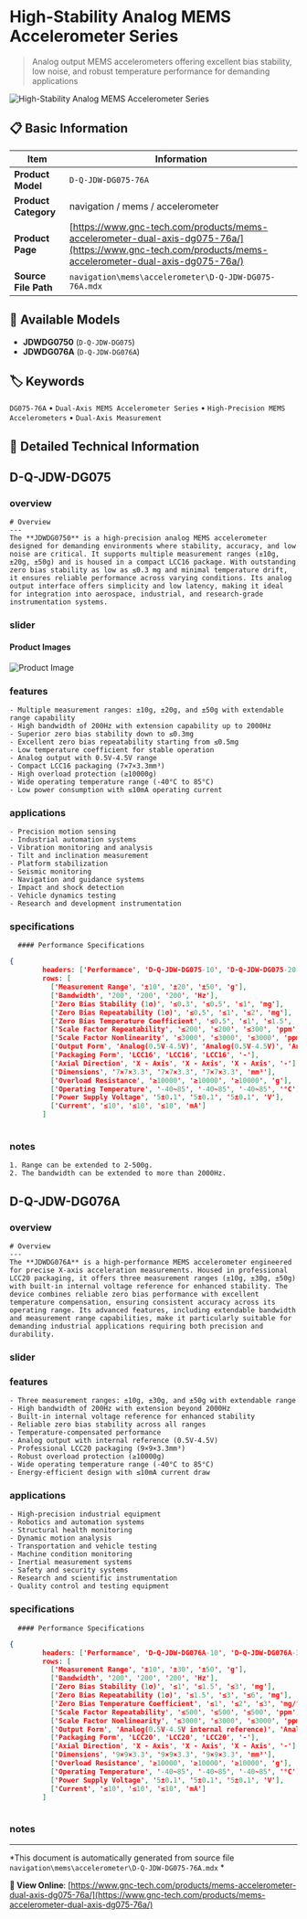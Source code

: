 # High-Stability Analog MEMS Accelerometer Series

> Analog output MEMS accelerometers offering excellent bias stability, low noise, and robust temperature performance for demanding applications

![High-Stability Analog MEMS Accelerometer Series](https://www.gnc-tech.com/images/products/navigation/mems/accelerometer/D-Q-JDW-DG075-76A/D-Q-JDW-DG075-76A.webp)

## 📋 Basic Information

| Item | Information |
|------|------|
| **Product Model** | `D-Q-JDW-DG075-76A` |
| **Product Category** | navigation / mems / accelerometer |
| **Product Page** | [https://www.gnc-tech.com/products/mems-accelerometer-dual-axis-dg075-76a/](https://www.gnc-tech.com/products/mems-accelerometer-dual-axis-dg075-76a/) |
| **Source File Path** | `navigation\mems\accelerometer\D-Q-JDW-DG075-76A.mdx` |

## 🔧 Available Models

- **JDWDG0750** (`D-Q-JDW-DG075`)
- **JDWDG076A** (`D-Q-JDW-DG076A`)

## 🏷️ Keywords

`DG075-76A` • `Dual-Axis MEMS Accelerometer Series` • `High-Precision MEMS Accelerometers` • `Dual-Axis Measurement`

## 📖 Detailed Technical Information


## D-Q-JDW-DG075

  
### overview

    # Overview
    ---
    The **JDWDG0750** is a high-precision analog MEMS accelerometer designed for demanding environments where stability, accuracy, and low noise are critical. It supports multiple measurement ranges (±10g, ±20g, ±50g) and is housed in a compact LCC16 package. With outstanding zero bias stability as low as ≤0.3 mg and minimal temperature drift, it ensures reliable performance across varying conditions. Its analog output interface offers simplicity and low latency, making it ideal for integration into aerospace, industrial, and research-grade instrumentation systems.
  

  
### slider

    
#### Product Images

![Product Image](https://www.gnc-tech.com/images/products/D-Q-JDW-DG075-76A-Slide-01.webp)


  

  
### features

    - Multiple measurement ranges: ±10g, ±20g, and ±50g with extendable range capability
    - High bandwidth of 200Hz with extension capability up to 2000Hz
    - Superior zero bias stability down to ≤0.3mg
    - Excellent zero bias repeatability starting from ≤0.5mg
    - Low temperature coefficient for stable operation
    - Analog output with 0.5V-4.5V range
    - Compact LCC16 packaging (7×7×3.3mm³)
    - High overload protection (≥10000g)
    - Wide operating temperature range (-40°C to 85°C)
    - Low power consumption with ≤10mA operating current
  

  
### applications

    - Precision motion sensing
    - Industrial automation systems
    - Vibration monitoring and analysis
    - Tilt and inclination measurement
    - Platform stabilization
    - Seismic monitoring
    - Navigation and guidance systems
    - Impact and shock detection
    - Vehicle dynamics testing
    - Research and development instrumentation
  

  
### specifications

    
      #### Performance Specifications
      
```json
{
        headers: ['Performance', 'D-Q-JDW-DG075-10', 'D-Q-JDW-DG075-20', 'D-Q-JDW-DG075-50', 'Unit'],
        rows: [
          ['Measurement Range', '±10', '±20', '±50', 'g'],
          ['Bandwidth', '200', '200', '200', 'Hz'],
          ['Zero Bias Stability (1σ)', '≤0.3', '≤0.5', '≤1', 'mg'],
          ['Zero Bias Repeatability (1σ)', '≤0.5', '≤1', '≤2', 'mg'],
          ['Zero Bias Temperature Coefficient', '≤0.5', '≤1', '≤1.5', 'mg/°C'],
          ['Scale Factor Repeatability', '≤200', '≤200', '≤300', 'ppm'],
          ['Scale Factor Nonlinearity', '≤3000', '≤3000', '≤3000', 'ppm'],
          ['Output Form', 'Analog(0.5V-4.5V)', 'Analog(0.5V-4.5V)', 'Analog(0.5V-4.5V)', '-'],
          ['Packaging Form', 'LCC16', 'LCC16', 'LCC16', '-'],
          ['Axial Direction', 'X - Axis', 'X - Axis', 'X - Axis', '-'],
          ['Dimensions', '7×7×3.3', '7×7×3.3', '7×7×3.3', 'mm³'],
          ['Overload Resistance', '≥10000', '≥10000', '≥10000', 'g'],
          ['Operating Temperature', '-40~85', '-40~85', '-40~85', '°C'],
          ['Power Supply Voltage', '5±0.1', '5±0.1', '5±0.1', 'V'],
          ['Current', '≤10', '≤10', '≤10', 'mA']
        ]
      
```

    
  

  
### notes

    1. Range can be extended to 2-500g.
    2. The bandwidth can be extended to more than 2000Hz.
  



## D-Q-JDW-DG076A

  
### overview

    # Overview
    ---
    The **JDWDG076A** is a high-performance MEMS accelerometer engineered for precise X-axis acceleration measurements. Housed in professional LCC20 packaging, it offers three measurement ranges (±10g, ±30g, ±50g) with built-in internal voltage reference for enhanced stability. The device combines reliable zero bias performance with excellent temperature compensation, ensuring consistent accuracy across its operating range. Its advanced features, including extendable bandwidth and measurement range capabilities, make it particularly suitable for demanding industrial applications requiring both precision and durability.
  

  
### slider


  
### features

    - Three measurement ranges: ±10g, ±30g, and ±50g with extendable range
    - High bandwidth of 200Hz with extension beyond 2000Hz
    - Built-in internal voltage reference for enhanced stability
    - Reliable zero bias stability across all ranges
    - Temperature-compensated performance
    - Analog output with internal reference (0.5V-4.5V)
    - Professional LCC20 packaging (9×9×3.3mm³)
    - Robust overload protection (≥10000g)
    - Wide operating temperature range (-40°C to 85°C)
    - Energy-efficient design with ≤10mA current draw
  

  
### applications

    - High-precision industrial equipment
    - Robotics and automation systems
    - Structural health monitoring
    - Dynamic motion analysis
    - Transportation and vehicle testing
    - Machine condition monitoring
    - Inertial measurement systems
    - Safety and security systems
    - Research and scientific instrumentation
    - Quality control and testing equipment
  

  
### specifications

    
      #### Performance Specifications
      
```json
{
        headers: ['Performance', 'D-Q-JDW-DG076A-10', 'D-Q-JDW-DG076A-30', 'D-Q-JDW-DG076A-50', 'Unit'],
        rows: [
          ['Measurement Range', '±10', '±30', '±50', 'g'],
          ['Bandwidth', '200', '200', '200', 'Hz'],
          ['Zero Bias Stability (1σ)', '≤1', '≤1.5', '≤3', 'mg'],
          ['Zero Bias Repeatability (1σ)', '≤1.5', '≤3', '≤6', 'mg'],
          ['Zero Bias Temperature Coefficient', '≤1', '≤2', '≤3', 'mg/°C'],
          ['Scale Factor Repeatability', '≤500', '≤500', '≤500', 'ppm'],
          ['Scale Factor Nonlinearity', '≤3000', '≤3000', '≤3000', 'ppm'],
          ['Output Form', 'Analog(0.5V-4.5V internal reference)', 'Analog(0.5V-4.5V internal reference)', 'Analog(0.5V-4.5V internal reference)', '-'],
          ['Packaging Form', 'LCC20', 'LCC20', 'LCC20', '-'],
          ['Axial Direction', 'X - Axis', 'X - Axis', 'X - Axis', '-'],
          ['Dimensions', '9×9×3.3', '9×9×3.3', '9×9×3.3', 'mm³'],
          ['Overload Resistance', '≥10000', '≥10000', '≥10000', 'g'],
          ['Operating Temperature', '-40~85', '-40~85', '-40~85', '°C'],
          ['Power Supply Voltage', '5±0.1', '5±0.1', '5±0.1', 'V'],
          ['Current', '≤10', '≤10', '≤10', 'mA']
        ]
      
```

    
  

  
### notes


---

*This document is automatically generated from source file `navigation\mems\accelerometer\D-Q-JDW-DG075-76A.mdx` *

**🔗 View Online**: [https://www.gnc-tech.com/products/mems-accelerometer-dual-axis-dg075-76a/](https://www.gnc-tech.com/products/mems-accelerometer-dual-axis-dg075-76a/)
